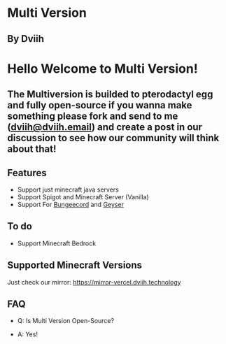 # Multi Version
## By Dviih

# Hello Welcome to Multi Version!
## The Multiversion is builded to pterodactyl egg and fully open-source if you wanna make something please fork and send to me (dviih@dviih.email) and create a post in our discussion to see how our community will think about that!

## Features
- Support just minecraft java servers
- Support Spigot and Minecraft Server (Vanilla)
- Support For [Bungeecord](https://github.com/SpigotMC/BungeeCord) and [Geyser](https://github.com/GeyserMC/Geyser)

## To do
- Support Minecraft Bedrock

## Supported Minecraft Versions

Just check our mirror: https://mirror-vercel.dviih.technology

## FAQ

- Q: Is Multi Version Open-Source?
+ A: Yes!

